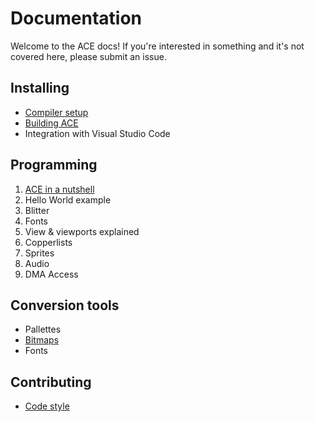 # Documentation

Welcome to the ACE docs! If you're interested in something and it's not covered here, please submit an issue.

## Installing

- [Compiler setup](installing/compiler.md)
- [Building ACE](installing/ace.md)
- Integration with Visual Studio Code

## Programming

1. [ACE in a nutshell](programming/ace_in_a_nutshell.md)
1. Hello World example
1. Blitter
1. Fonts
1. View & viewports explained
1. Copperlists
1. Sprites
1. Audio
1. DMA Access

## Conversion tools

- Pallettes
- [Bitmaps](tools/bitmap_conv.md)
- Fonts

## Contributing

- [Code style](contributing/codestyle.md)

